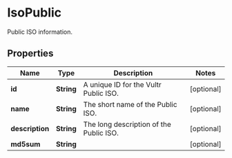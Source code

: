 

# IsoPublic

Public ISO  information.

## Properties

| Name | Type | Description | Notes |
|------------ | ------------- | ------------- | -------------|
|**id** | **String** | A unique ID for the Vultr Public ISO. |  [optional] |
|**name** | **String** | The short name of the Public ISO. |  [optional] |
|**description** | **String** | The long description of the Public ISO. |  [optional] |
|**md5sum** | **String** |  |  [optional] |




